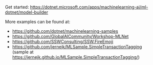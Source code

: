 Get started: https://dotnet.microsoft.com/apps/machinelearning-ai/ml-dotnet/model-builder

More examples can be found at:

* https://github.com/dotnet/machinelearning-samples
* https://github.com/GlobalAICommunity/Workshop-MLNet
* https://github.com/SSWConsulting/SSW.FireEmoji
* https://github.com/jernejk/MLSample.SimpleTransactionTagging (sample at https://jernejk.github.io/MLSample.SimpleTransactionTagging/)